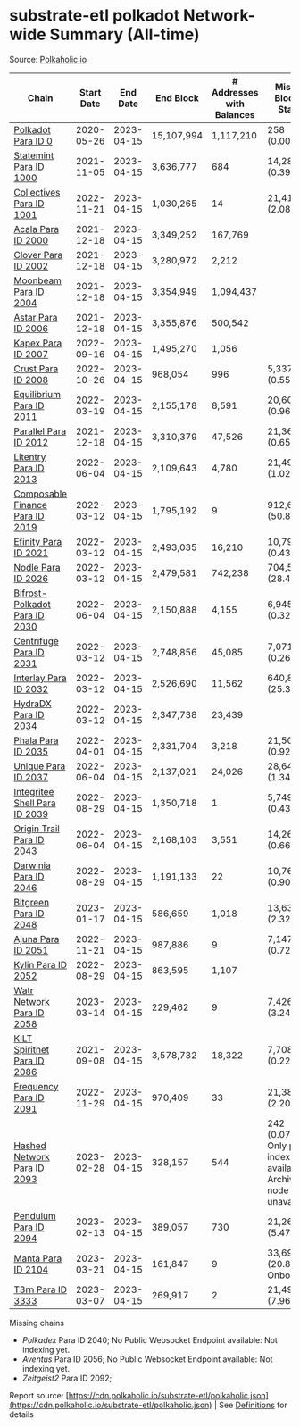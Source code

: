 # substrate-etl polkadot Network-wide Summary (All-time)

Source: [Polkaholic.io](https://polkaholic.io)


| Chain            | Start Date | End Date | End Block | # Addresses with Balances | Missing Blocks / Status |
| ---------------- | ---------- | ---------| --------- | ------------------------- | ----------------------- |
| [Polkadot Para ID 0](/polkadot/0-polkadot) | 2020-05-26 | 2023-04-15 | 15,107,994 |  1,117,210 | 258 (0.00%)  |
| [Statemint Para ID 1000](/polkadot/1000-statemint) | 2021-11-05 | 2023-04-15 | 3,636,777 |  684 | 14,289 (0.39%)  |
| [Collectives Para ID 1001](/polkadot/1001-collectives) | 2022-11-21 | 2023-04-15 | 1,030,265 |  14 | 21,415 (2.08%)  |
| [Acala Para ID 2000](/polkadot/2000-acala) | 2021-12-18 | 2023-04-15 | 3,349,252 |  167,769 |    |
| [Clover Para ID 2002](/polkadot/2002-clover) | 2021-12-18 | 2023-04-15 | 3,280,972 |  2,212 |    |
| [Moonbeam Para ID 2004](/polkadot/2004-moonbeam) | 2021-12-18 | 2023-04-15 | 3,354,949 |  1,094,437 |    |
| [Astar Para ID 2006](/polkadot/2006-astar) | 2021-12-18 | 2023-04-15 | 3,355,876 |  500,542 |    |
| [Kapex Para ID 2007](/polkadot/2007-kapex) | 2022-09-16 | 2023-04-15 | 1,495,270 |  1,056 |    |
| [Crust Para ID 2008](/polkadot/2008-crust) | 2022-10-26 | 2023-04-15 | 968,054 |  996 | 5,337 (0.55%)  |
| [Equilibrium Para ID 2011](/polkadot/2011-equilibrium) | 2022-03-19 | 2023-04-15 | 2,155,178 |  8,591 | 20,608 (0.96%)  |
| [Parallel Para ID 2012](/polkadot/2012-parallel) | 2021-12-18 | 2023-04-15 | 3,310,379 |  47,526 | 21,367 (0.65%)  |
| [Litentry Para ID 2013](/polkadot/2013-litentry) | 2022-06-04 | 2023-04-15 | 2,109,643 |  4,780 | 21,491 (1.02%)  |
| [Composable Finance Para ID 2019](/polkadot/2019-composable) | 2022-03-12 | 2023-04-15 | 1,795,192 |  9 | 912,629 (50.84%)  |
| [Efinity Para ID 2021](/polkadot/2021-efinity) | 2022-03-12 | 2023-04-15 | 2,493,035 |  16,210 | 10,794 (0.43%)  |
| [Nodle Para ID 2026](/polkadot/2026-nodle) | 2022-03-12 | 2023-04-15 | 2,479,581 |  742,238 | 704,533 (28.41%)  |
| [Bifrost-Polkadot Para ID 2030](/polkadot/2030-bifrost-dot) | 2022-06-04 | 2023-04-15 | 2,150,888 |  4,155 | 6,945 (0.32%)  |
| [Centrifuge Para ID 2031](/polkadot/2031-centrifuge) | 2022-03-12 | 2023-04-15 | 2,748,856 |  45,085 | 7,071 (0.26%)  |
| [Interlay Para ID 2032](/polkadot/2032-interlay) | 2022-03-12 | 2023-04-15 | 2,526,690 |  11,562 | 640,874 (25.36%)  |
| [HydraDX Para ID 2034](/polkadot/2034-hydradx) | 2022-03-12 | 2023-04-15 | 2,347,738 |  23,439 |    |
| [Phala Para ID 2035](/polkadot/2035-phala) | 2022-04-01 | 2023-04-15 | 2,331,704 |  3,218 | 21,501 (0.92%)  |
| [Unique Para ID 2037](/polkadot/2037-unique) | 2022-06-04 | 2023-04-15 | 2,137,021 |  24,026 | 28,648 (1.34%)  |
| [Integritee Shell Para ID 2039](/polkadot/2039-integritee-shell) | 2022-08-29 | 2023-04-15 | 1,350,718 |  1 | 5,749 (0.43%)  |
| [Origin Trail Para ID 2043](/polkadot/2043-origintrail) | 2022-06-04 | 2023-04-15 | 2,168,103 |  3,551 | 14,267 (0.66%)  |
| [Darwinia Para ID 2046](/polkadot/2046-darwinia) | 2022-08-29 | 2023-04-15 | 1,191,133 |  22 | 10,761 (0.90%)  |
| [Bitgreen Para ID 2048](/polkadot/2048-bitgreen) | 2023-01-17 | 2023-04-15 | 586,659 |  1,018 | 13,638 (2.32%)  |
| [Ajuna Para ID 2051](/polkadot/2051-ajuna) | 2022-11-21 | 2023-04-15 | 987,886 |  9 | 7,147 (0.72%)  |
| [Kylin Para ID 2052](/polkadot/2052-kylin) | 2022-08-29 | 2023-04-15 | 863,595 |  1,107 |    |
| [Watr Network Para ID 2058](/polkadot/2058-watr) | 2023-03-14 | 2023-04-15 | 229,462 |  9 | 7,426 (3.24%)  |
| [KILT Spiritnet Para ID 2086](/polkadot/2086-kilt) | 2021-09-08 | 2023-04-15 | 3,578,732 |  18,322 | 7,708 (0.22%)  |
| [Frequency Para ID 2091](/polkadot/2091-frequency) | 2022-11-29 | 2023-04-15 | 970,409 |  33 | 21,384 (2.20%)  |
| [Hashed Network Para ID 2093](/polkadot/2093-hashed) | 2023-02-28 | 2023-04-15 | 328,157 |  544 | 242 (0.07%) Only partial index available: Archive node unavailable |
| [Pendulum Para ID 2094](/polkadot/2094-pendulum) | 2023-02-13 | 2023-04-15 | 389,057 |  730 | 21,265 (5.47%)  |
| [Manta Para ID 2104](/polkadot/2104-manta) | 2023-03-21 | 2023-04-15 | 161,847 |  9 | 33,698 (20.82%) Onboarding |
| [T3rn Para ID 3333](/polkadot/3333-t3rn) | 2023-03-07 | 2023-04-15 | 269,917 |  2 | 21,493 (7.96%)  |

Missing chains


* *Polkadex* Para ID 2040; No Public Websocket Endpoint available: Not indexing yet.
* *Aventus* Para ID 2056; No Public Websocket Endpoint available: Not indexing yet.
* *Zeitgeist2* Para ID 2092; 

Report source: [https://cdn.polkaholic.io/substrate-etl/polkaholic.json](https://cdn.polkaholic.io/substrate-etl/polkaholic.json) | See [Definitions](/DEFINITIONS.md) for details
